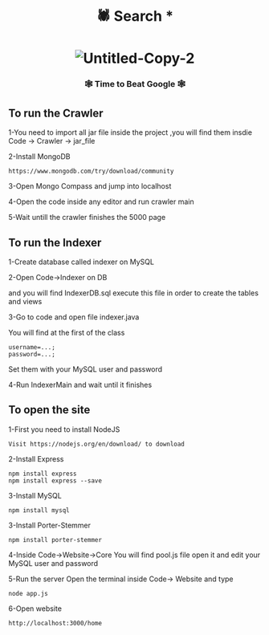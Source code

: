 <html><H1 align="center">

🕷 Search * 
 </H1>
<H1 align="center">

<img  src="https://i.ibb.co/R7JyzqT/logo-readme.png" alt="Untitled-Copy-2" border="0" >
  </H1>
<h3 align="center" >🕸  Time to Beat Google  🕸</h3>
</html>

## To run the Crawler
1-You need to import all jar file inside the project ,you will find them insdie 
Code -> Crawler -> jar_file

2-Install MongoDB
```shell
https://www.mongodb.com/try/download/community
```
3-Open Mongo Compass and jump into localhost

4-Open the code inside any editor and run crawler main

5-Wait untill the crawler finishes the 5000 page

## To run the Indexer
1-Create database called indexer on MySQL

2-Open Code->Indexer on DB 

and you will find IndexerDB.sql execute this file in order to create the tables and views

3-Go to code and open file indexer.java 

You will find at the first of the class 
```shell
username=...;
password=...;
```
Set them with your MySQL user and password

4-Run IndexerMain and wait until it finishes



## To open the site
1-First you need to install NodeJS

```shell
Visit https://nodejs.org/en/download/ to download
```

2-Install Express

```shell
npm install express
npm install express --save
```

3-Install MySQL

```shell
npm install mysql
```

3-Install Porter-Stemmer
```shell
npm install porter-stemmer
```
4-Inside Code->Website->Core 
You will find pool.js file open it and edit your MySQL user and password

5-Run the server
Open the terminal inside  Code-> Website  and type
```shell
node app.js
```
6-Open website
```shell
http://localhost:3000/home
```

